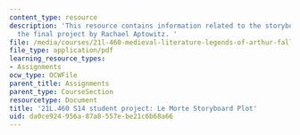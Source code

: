 ```yaml
---
content_type: resource
description: 'This resource contains information related to the storyboard plot for
  the final project by Rachael Aptowitz. '
file: /media/courses/21l-460-medieval-literature-legends-of-arthur-fall-2013/da0ce924956a87a8557ebe21c6b68a66_MIT21L_460F13_Strybrd_Plot.pdf
file_type: application/pdf
learning_resource_types:
- Assignments
ocw_type: OCWFile
parent_title: Assignments
parent_type: CourseSection
resourcetype: Document
title: '21L.460 S14 student project: Le Morte Storyboard Plot'
uid: da0ce924-956a-87a8-557e-be21c6b68a66
---
```

